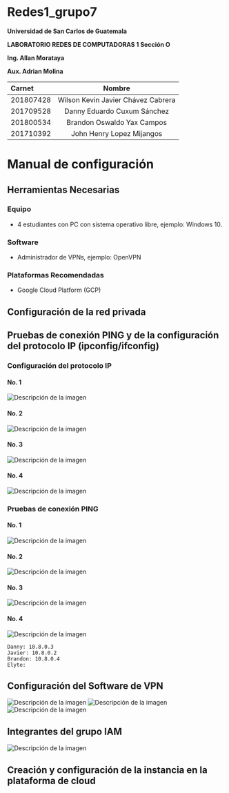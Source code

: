 # Redes1_grupo7
<p style="text-align: justify;"><b>Universidad de San Carlos de Guatemala</b></p>
<p style="text-align: justify;"><b>LABORATORIO REDES DE COMPUTADORAS 1 Sección O</b></p>
<p style="text-align: justify;"><b>Ing. Allan Morataya</b></p>
<p style="text-align: justify;"><b>Aux. Adrian Molina</b></p>




      
| Carnet | Nombre | 
|:--------------|:-------------:|
| 201807428| Wilson Kevin Javier Chávez Cabrera |
| 201709528| Danny Eduardo Cuxum Sánchez  |
| 201800534| Brandon Oswaldo Yax Campos  |
| 201710392| John Henry Lopez Mijangos |

  

#                               Manual de configuración
  
  
 ## Herramientas Necesarias
 ### Equipo
* 4 estudiantes con PC con sistema operativo libre, ejemplo: Windows 10.

 ### Software
* Administrador de VPNs, ejemplo: OpenVPN

 ### Plataformas Recomendadas
* Google Cloud Platform (GCP)

## Configuración de la red privada
 
 
## Pruebas de conexión PING y de la configuración del protocolo IP (ipconfig/ifconfig)
### Configuración del protocolo IP

#### No. 1
![Descripción de la imagen](/imagenes/1.jpeg)

#### No. 2
![Descripción de la imagen](/imagenes/2.jpeg)

#### No. 3
![Descripción de la imagen](/imagenes/3.jpeg)

#### No. 4
![Descripción de la imagen](/imagenes/j1.jpeg)

### Pruebas de conexión PING

#### No. 1
![Descripción de la imagen](/imagenes/4.jpeg)

#### No. 2
![Descripción de la imagen](/imagenes/5.jpeg)

#### No. 3
![Descripción de la imagen](/imagenes/6.jpeg)

#### No. 4
![Descripción de la imagen](/imagenes/j2.jpeg)

  ```
  Danny: 10.8.0.3
  Javier: 10.8.0.2
  Brandon: 10.8.0.4
  Elyte: 
  ```

## Configuración del Software de VPN
![Descripción de la imagen](/imagenes/7.jpeg)
![Descripción de la imagen](/imagenes/8.jpeg)
![Descripción de la imagen](/imagenes/9.jpeg)

## Integrantes del grupo IAM
![Descripción de la imagen](/imagenes/10.jpeg)

## Creación y configuración de la instancia en la plataforma de cloud

